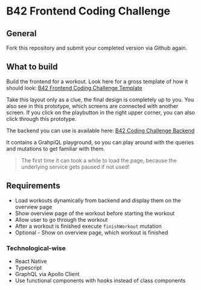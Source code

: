 # B42 Frontend Coding Challenge

## General
Fork this repository and submit your completed version via Github again.

## What to build
Build the frontend for a workout.
Look here for a gross template of how it should look: [B42 Frontend Coding Challenge Template](https://www.figma.com/file/yI7Dzf1Y8yvgvjyqzjA41G/B42-Frontend-Coding-Challenge?node-id=0%3A1)

Take this layout only as a clue, the final design is completely up to you.
You also see in this prototype, which screens are connected with another screen. If you click on the playbutton in the right upper corner, you can also click through this prototype.

The backend you can use is available here:
[B42 Coding Challenge Backend](https://b42-challenge.azurewebsites.net )

It contains a GrahpiQL playground, so you can play around with the queries and mutations to get familiar with them.
> The first time it can took a while to load the page, because the underlying service gets paused if not used! 

## Requirements
- Load workouts dynamically from backend and display them on the overview page
- Show overview page of the workout before starting the workout
- Allow user to go through the workout
- After a workout is finished execute `finishWorkout` mutation
- Optional - Show on overview page, which workout is finished

### Technological-wise
- React Native
- Typescript
- GraphQL via Apollo Client
- Use functional components with hooks instead of class components
